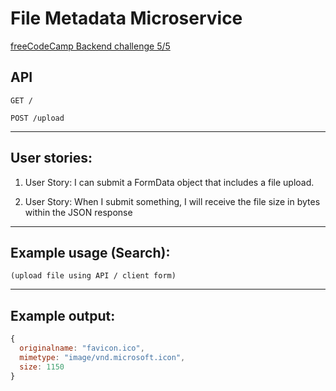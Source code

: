 # File Metadata Microservice

[freeCodeCamp Backend challenge 5/5](https://www.freecodecamp.com/challenges/file-metadata-microservice)

## API

```
GET /

POST /upload
```


---
## User stories:

1. User Story: I can submit a FormData object that includes a file upload.

2. User Story: When I submit something, I will receive the file size in bytes within the JSON response


----
## Example usage (Search):

```
(upload file using API / client form)
```

----
## Example output:

```js
{
  originalname: "favicon.ico",
  mimetype: "image/vnd.microsoft.icon",
  size: 1150
}
```
